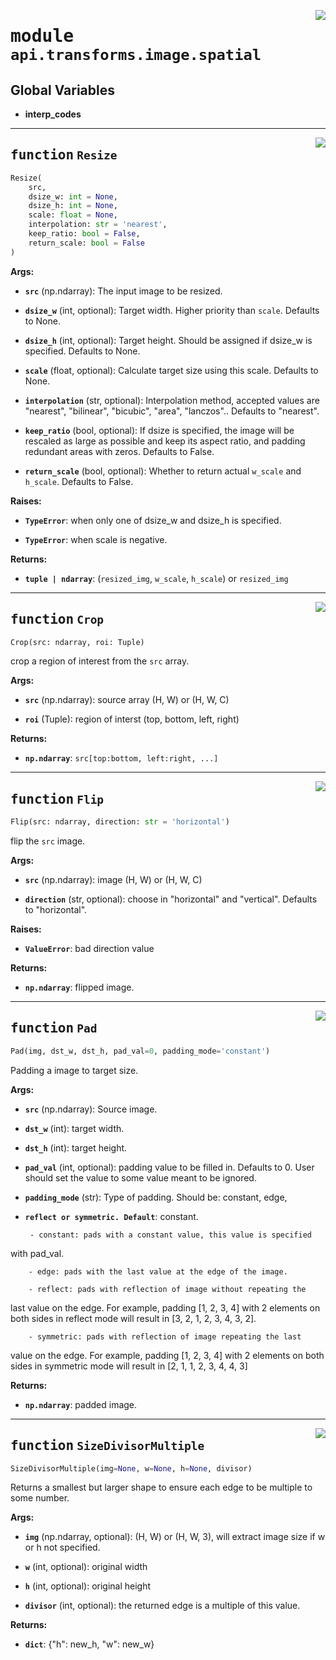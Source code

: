 <!-- markdownlint-disable -->

<a href="https://github.com/tjyuyao/ice-learn/blob/main/ice/api/transforms/image/spatial.py#L0"><img align="right" style="float:right;" src="https://img.shields.io/badge/-source-cccccc?style=flat-square"></a>

# <kbd>module</kbd> `api.transforms.image.spatial`






**Global Variables**
---------------
- **interp_codes**

---

<a href="https://github.com/tjyuyao/ice-learn/blob/main/ice/llutil/dictprocess.py#L17"><img align="right" style="float:right;" src="https://img.shields.io/badge/-source-cccccc?style=flat-square"></a>

## <kbd>function</kbd> `Resize`

```python
Resize(
    src,
    dsize_w: int = None,
    dsize_h: int = None,
    scale: float = None,
    interpolation: str = 'nearest',
    keep_ratio: bool = False,
    return_scale: bool = False
)
```



**Args:**


 - <b>`src`</b> (np.ndarray):  The input image to be resized.

 - <b>`dsize_w`</b> (int, optional):  Target width. Higher priority than `scale`. Defaults to None.

 - <b>`dsize_h`</b> (int, optional):  Target height. Should be assigned if dsize_w is specified. Defaults to None.

 - <b>`scale`</b> (float, optional):  Calculate target size using this scale. Defaults to None.

 - <b>`interpolation`</b> (str, optional):  Interpolation method, accepted values are "nearest", "bilinear", "bicubic", "area", "lanczos".. Defaults to "nearest".

 - <b>`keep_ratio`</b> (bool, optional):  If dsize is specified, the image will be rescaled as large as possible and keep its aspect ratio, and padding redundant areas with zeros. Defaults to False.

 - <b>`return_scale`</b> (bool, optional):  Whether to return actual `w_scale` and `h_scale`. Defaults to False.




**Raises:**


 - <b>`TypeError`</b>:  when only one of dsize_w and dsize_h is specified.

 - <b>`TypeError`</b>:  when scale is negative.




**Returns:**


 - <b>`tuple | ndarray`</b>:  (`resized_img`, `w_scale`, `h_scale`) or `resized_img`





---

<a href="https://github.com/tjyuyao/ice-learn/blob/main/ice/llutil/dictprocess.py#L74"><img align="right" style="float:right;" src="https://img.shields.io/badge/-source-cccccc?style=flat-square"></a>

## <kbd>function</kbd> `Crop`

```python
Crop(src: ndarray, roi: Tuple)
```

crop a region of interest from the `src` array.




**Args:**


 - <b>`src`</b> (np.ndarray):  source array (H, W) or (H, W, C)

 - <b>`roi`</b> (Tuple):  region of interst (top, bottom, left, right)




**Returns:**


 - <b>`np.ndarray`</b>:  `src[top:bottom, left:right, ...]`





---

<a href="https://github.com/tjyuyao/ice-learn/blob/main/ice/llutil/dictprocess.py#L90"><img align="right" style="float:right;" src="https://img.shields.io/badge/-source-cccccc?style=flat-square"></a>

## <kbd>function</kbd> `Flip`

```python
Flip(src: ndarray, direction: str = 'horizontal')
```

flip the `src` image.




**Args:**


 - <b>`src`</b> (np.ndarray):  image (H, W) or (H, W, C)

 - <b>`direction`</b> (str, optional):  choose in "horizontal" and "vertical". Defaults to "horizontal".




**Raises:**


 - <b>`ValueError`</b>:  bad direction value




**Returns:**


 - <b>`np.ndarray`</b>:  flipped image.





---

<a href="https://github.com/tjyuyao/ice-learn/blob/main/ice/llutil/dictprocess.py#L113"><img align="right" style="float:right;" src="https://img.shields.io/badge/-source-cccccc?style=flat-square"></a>

## <kbd>function</kbd> `Pad`

```python
Pad(img, dst_w, dst_h, pad_val=0, padding_mode='constant')
```

Padding a image to target size.




**Args:**


 - <b>`src`</b> (np.ndarray):  Source image.

 - <b>`dst_w`</b> (int):  target width.

 - <b>`dst_h`</b> (int):  target height.

 - <b>`pad_val`</b> (int, optional):  padding value to be filled in. Defaults to 0. User should set the value to some value meant to be ignored.

 - <b>`padding_mode`</b> (str):  Type of padding. Should be: constant, edge,

 - <b>`reflect or symmetric. Default`</b>:  constant.



        - constant: pads with a constant value, this value is specified
 with pad_val.

        - edge: pads with the last value at the edge of the image.

        - reflect: pads with reflection of image without repeating the
 last value on the edge. For example, padding [1, 2, 3, 4]
 with 2 elements on both sides in reflect mode will result
 in [3, 2, 1, 2, 3, 4, 3, 2].

        - symmetric: pads with reflection of image repeating the last
 value on the edge. For example, padding [1, 2, 3, 4] with
 2 elements on both sides in symmetric mode will result in
 [2, 1, 1, 2, 3, 4, 4, 3]




**Returns:**


 - <b>`np.ndarray`</b>:  padded image.





---

<a href="https://github.com/tjyuyao/ice-learn/blob/main/ice/llutil/dictprocess.py#L183"><img align="right" style="float:right;" src="https://img.shields.io/badge/-source-cccccc?style=flat-square"></a>

## <kbd>function</kbd> `SizeDivisorMultiple`

```python
SizeDivisorMultiple(img=None, w=None, h=None, divisor)
```

Returns a smallest but larger shape to ensure each edge to be multiple to some number.




**Args:**


 - <b>`img`</b> (np.ndarray, optional):  (H, W) or (H, W, 3), will extract image size if w or h not specified.

 - <b>`w`</b> (int, optional):  original width

 - <b>`h`</b> (int, optional):  original height

 - <b>`divisor`</b> (int, optional):  the returned edge is a multiple of this value.




**Returns:**


 - <b>`dict`</b>:  {"h": new_h, "w": new_w}





